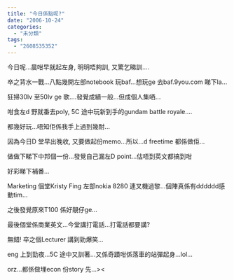 ```yaml
---
title: "今日係點呢?"
date: "2006-10-24"
categories: 
  - "未分類"
tags: 
  - "2608535352"
---
```


今日呢...晨咁早就起左身, 明明唔夠訓, 又驚乞睇訓....

卒之背水一戰...八點幾開左部notebook 玩baf...想玩ge 去baf.9you.com 睇下la...

狂掃30lv 至50lv ge 歌....發覺成績一般...但成個人集哂...

咁食左d 野就番去poly, 5C 途中玩新到手的gundam battle royale....

都幾好玩...唔知佢係我手上過到幾耐...

因為今日D 堂早出晚收, 又要做起份memo...所以...d freetime 都係做佢...

做做下睇下中邦個一份...發覺自己漏左D point...估唔到英文都搞到咁

好彩睇下補番...

Marketing 個堂Kristy Fing 左部nokia 8280 連叉機過黎...個陣真係有dddddd感動tim...

之後發覺原來T100 係好靚仔ge...

最後個堂係商業英文...今堂講打電話...打電話都要講?

無錯! 卒之個Lecturer 講到勁爆笑...

eng 上到勁夜...5C 途中又訓著...又係奇蹟咁係落車的站彈起身...lol...

orz...都係做埋econ 份story 先...><

